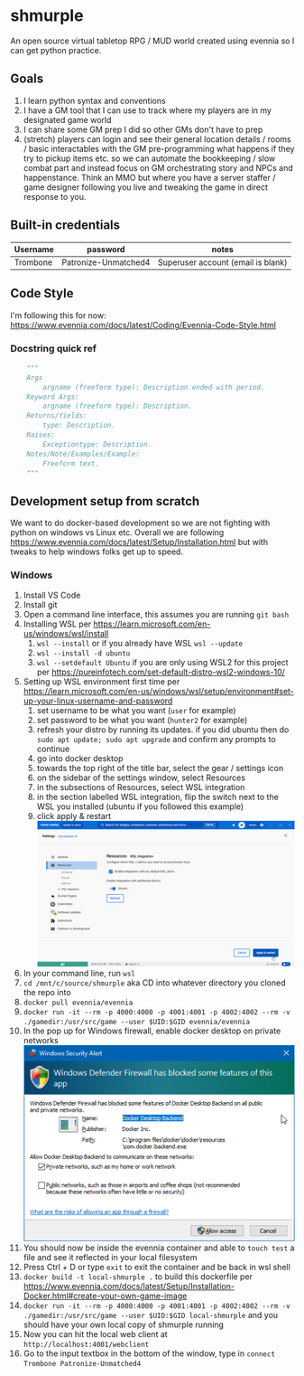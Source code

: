 # shmurple
An open source virtual tabletop RPG / MUD world created using evennia so I can get python practice. 

## Goals
1. I learn python syntax and conventions
1. I have a GM tool that I can use to track where my players are in my designated game world
1. I can share some GM prep I did so other GMs don't have to prep
1. (stretch) players can login and see their general location details / rooms / basic interactables with the GM pre-programming what happens if they try to pickup items etc. so we can automate the bookkeeping / slow combat part and instead focus on GM orchestrating story and NPCs and happenstance. Think an MMO but where you have a server staffer / game designer following you live and tweaking the game in direct response to you. 

## Built-in credentials

Username | password | notes
--- | --- | ---
Trombone | Patronize-Unmatched4 | Superuser account (email is blank)

## Code Style

I'm following this for now: https://www.evennia.com/docs/latest/Coding/Evennia-Code-Style.html

### Docstring quick ref

```python
    """
    Args
        argname (freeform type): Description ended with period.
    Keyword Args:
        argname (freeform type): Description.
    Returns/Yields:
        type: Description.
    Raises:
        Exceptiontype: Description.
    Notes/Note/Examples/Example:
        Freeform text.
    """
```

## Development setup from scratch

We want to do docker-based development so we are not fighting with python on windows vs Linux etc. Overall we are following https://www.evennia.com/docs/latest/Setup/Installation.html but with tweaks to help windows folks get up to speed. 

### Windows

1. Install VS Code
1. Install git
1. Open a command line interface, this assumes you are running `git bash`
1. Installing WSL per https://learn.microsoft.com/en-us/windows/wsl/install
    1. `wsl --install` or if you already have WSL `wsl --update`
    1. `wsl --install -d ubuntu`
    1. `wsl --setdefault Ubuntu` if you are only using WSL2 for this project per https://pureinfotech.com/set-default-distro-wsl2-windows-10/
1. Setting up WSL environment first time per https://learn.microsoft.com/en-us/windows/wsl/setup/environment#set-up-your-linux-username-and-password
    1. set username to be what you want (`user` for example)
    1. set password to be what you want (`hunter2` for example)
    1. refresh your distro by running its updates. if you did ubuntu then do `sudo apt update; sudo apt upgrade` and confirm any prompts to continue
    1. go into docker desktop
    1. towards the top right of the title bar, select the gear / settings icon
    1. on the sidebar of the settings window, select Resources
    1. in the subsections of Resources, select WSL integration
    1. in the section labelled WSL integration, flip the switch next to the WSL you installed (ubuntu if you followed this example)
    1. click apply & restart
        ![docker-desktop-settings](image-1.png)
1. In your command line, run `wsl`
1. `cd /mnt/c/source/shmurple` aka CD into whatever directory you cloned the repo into
1. `docker pull evennia/evennia`
1. `docker run -it --rm -p 4000:4000 -p 4001:4001 -p 4002:4002 --rm -v ./gamedir:/usr/src/game --user $UID:$GID evennia/evennia`
1. In the pop up for Windows firewall, enable docker desktop on private networks
    ![firewall-pop-up](image.png)
1. You should now be inside the evennia container and able to `touch test` a file and see it reflected in your local filesystem
1. Press Ctrl + D or type `exit` to exit the container and be back in wsl shell
1. `docker build -t local-shmurple .` to build this dockerfile per https://www.evennia.com/docs/latest/Setup/Installation-Docker.html#create-your-own-game-image
1. `docker run -it --rm -p 4000:4000 -p 4001:4001 -p 4002:4002 --rm -v ./gamedir:/usr/src/game --user $UID:$GID local-shmurple` and you should have your own local copy of shmurple running
1. Now you can hit the local web client at `http://localhost:4001/webclient`
1. Go to the input textbox in the bottom of the window, type in `connect Trombone Patronize-Unmatched4`